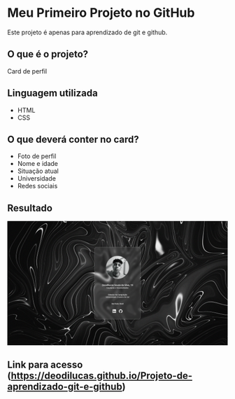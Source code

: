 # Meu Primeiro Projeto no GitHub

Este projeto é apenas para aprendizado de git e github.

## O que é o projeto?
Card de perfil

## Linguagem utilizada
* HTML
* CSS

## O que deverá conter no card?
* Foto de perfil
* Nome e idade
* Situação atual
* Universidade
* Redes sociais

## Resultado
 ![alt](assets/print.png)
 
 ## Link para acesso (https://deodilucas.github.io/Projeto-de-aprendizado-git-e-github)
